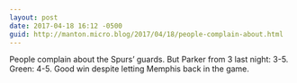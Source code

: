 ```yaml
---
layout: post
date: 2017-04-18 16:12 -0500
guid: http://manton.micro.blog/2017/04/18/people-complain-about.html
---
```

People complain about the Spurs’ guards. But Parker from 3 last night: 3-5. Green: 4-5. Good win despite letting Memphis back in the game.

